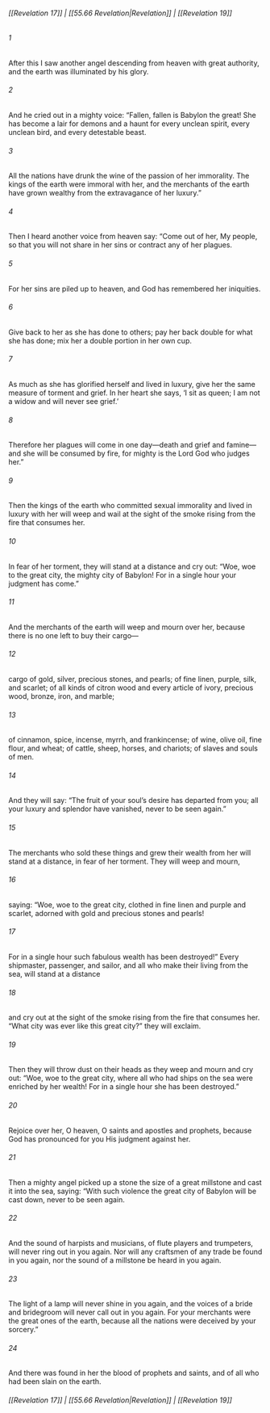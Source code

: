 
###### [[Revelation 17]] | [[55.66 Revelation|Revelation]] | [[Revelation 19]]

###### 1
After this I saw another angel descending from heaven with great authority, and the earth was illuminated by his glory.
###### 2
And he cried out in a mighty voice: “Fallen, fallen is Babylon the great! She has become a lair for demons and a haunt for every unclean spirit, every unclean bird, and every detestable beast.
###### 3
All the nations have drunk the wine of the passion of her immorality. The kings of the earth were immoral with her, and the merchants of the earth have grown wealthy from the extravagance of her luxury.”
###### 4
Then I heard another voice from heaven say: “Come out of her, My people, so that you will not share in her sins or contract any of her plagues.
###### 5
For her sins are piled up to heaven, and God has remembered her iniquities.
###### 6
Give back to her as she has done to others; pay her back double for what she has done; mix her a double portion in her own cup.
###### 7
As much as she has glorified herself and lived in luxury, give her the same measure of torment and grief. In her heart she says, ‘I sit as queen; I am not a widow and will never see grief.’
###### 8
Therefore her plagues will come in one day—death and grief and famine—and she will be consumed by fire, for mighty is the Lord God who judges her.”
###### 9
Then the kings of the earth who committed sexual immorality and lived in luxury with her will weep and wail at the sight of the smoke rising from the fire that consumes her.
###### 10
In fear of her torment, they will stand at a distance and cry out: “Woe, woe to the great city, the mighty city of Babylon! For in a single hour your judgment has come.”
###### 11
And the merchants of the earth will weep and mourn over her, because there is no one left to buy their cargo—
###### 12
cargo of gold, silver, precious stones, and pearls; of fine linen, purple, silk, and scarlet; of all kinds of citron wood and every article of ivory, precious wood, bronze, iron, and marble;
###### 13
of cinnamon, spice, incense, myrrh, and frankincense; of wine, olive oil, fine flour, and wheat; of cattle, sheep, horses, and chariots; of slaves and souls of men.
###### 14
And they will say: “The fruit of your soul’s desire has departed from you; all your luxury and splendor have vanished, never to be seen again.”
###### 15
The merchants who sold these things and grew their wealth from her will stand at a distance, in fear of her torment. They will weep and mourn,
###### 16
saying: “Woe, woe to the great city, clothed in fine linen and purple and scarlet, adorned with gold and precious stones and pearls!
###### 17
For in a single hour such fabulous wealth has been destroyed!” Every shipmaster, passenger, and sailor, and all who make their living from the sea, will stand at a distance
###### 18
and cry out at the sight of the smoke rising from the fire that consumes her. “What city was ever like this great city?” they will exclaim.
###### 19
Then they will throw dust on their heads as they weep and mourn and cry out: “Woe, woe to the great city, where all who had ships on the sea were enriched by her wealth! For in a single hour she has been destroyed.”
###### 20
Rejoice over her, O heaven, O saints and apostles and prophets, because God has pronounced for you His judgment against her.
###### 21
Then a mighty angel picked up a stone the size of a great millstone and cast it into the sea, saying: “With such violence the great city of Babylon will be cast down, never to be seen again.
###### 22
And the sound of harpists and musicians, of flute players and trumpeters, will never ring out in you again. Nor will any craftsmen of any trade be found in you again, nor the sound of a millstone be heard in you again.
###### 23
The light of a lamp will never shine in you again, and the voices of a bride and bridegroom will never call out in you again. For your merchants were the great ones of the earth, because all the nations were deceived by your sorcery.”
###### 24
And there was found in her the blood of prophets and saints, and of all who had been slain on the earth.

###### [[Revelation 17]] | [[55.66 Revelation|Revelation]] | [[Revelation 19]]
